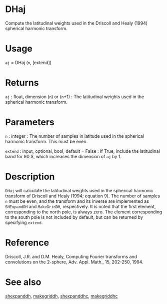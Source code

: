 # DHaj

Compute the latitudinal weights used in the Driscoll and Healy (1994) spherical harmonic transform.

# Usage

`aj` = DHaj (`n`, [extend])

# Returns

`aj` : float, dimension (`n`) or (`n`+1)
:   The latitudinal weights used in the spherical harmonic transform.

# Parameters

`n` : integer
:   The number of samples in latitude used in the spherical harmonic transform. This must be even.

`extend` : input, optional, bool, default = False
:   If True, include the latitudinal band for 90 S, which increases the dimension of `aj` by 1.

# Description

`DHaj` will calculate the latitudinal weights used in the spherical harmonic transform of Driscoll and Healy (1994; equation 9). The number of samples `n` must be even, and the transform and its inverse are implemented as `SHExpandDH` and `MakeGridDH`, respectively. It is noted that the first element, corresponding to the north pole, is always zero. The element corresponding to the south pole is not included by default, but can be returned by specifying `extend`.

# Reference

Driscoll, J.R. and D.M. Healy, Computing Fourier transforms and convolutions on the 2-sphere, Adv. Appl. Math., 15, 202-250, 1994.

# See also

[shexpanddh](pyshexpanddh.html), [makegriddh](pymakegriddh.html), [shexpanddhc](pyshexpanddhc.html), [makegriddhc](pymakegriddhc.html)
